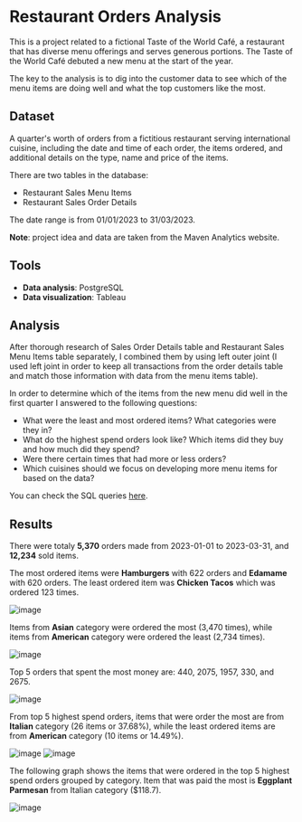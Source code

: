# Restaurant Orders Analysis

This is a project related to a fictional Taste of the World Café,
a restaurant that has diverse menu offerings and serves generous portions. 
The Taste of the World Café debuted a new menu at the start of the year.

The key to the analysis is to dig into the customer data to see which of the
menu items are doing well and what the top customers like the most. 

## Dataset
A quarter's worth of orders from a fictitious restaurant serving international cuisine,
including the date and time of each order, the items ordered,
and additional details on the type, name and price of the items.

There are two tables in the database:
* Restaurant Sales Menu Items
* Restaurant Sales Order Details

The date range is from 01/01/2023 to 31/03/2023.

**Note**: project idea and data are taken from the Maven Analytics website.

## Tools
* **Data analysis**: PostgreSQL
* **Data visualization**: Tableau

## Analysis
After thorough research of Sales Order Details table and Restaurant Sales Menu Items table separately,
I combined them by using left outer joint (I used left joint in order to keep all transactions from the
order details table and match those information with data from the menu items table).

In order to determine which of the items from the new menu did well in the first quarter I answered to the following questions:
* What were the least and most ordered items? What categories were they in?
* What do the highest spend orders look like? Which items did they buy and how much did they spend?
* Were there certain times that had more or less orders?
* Which cuisines should we focus on developing more menu items for based on the data?

You can check the SQL queries [here](https://github.com/Nata-Mancic/Restaurant_Orders_Analysis/blob/main/Restaurant_project.sql).

## Results
There were totaly **5,370** orders made from 2023-01-01 to 2023-03-31, and **12,234** sold items.

The most ordered items were **Hamburgers** with 622 orders and **Edamame** with 620 orders. The least ordered item was **Chicken Tacos** which was ordered 123 times. 

![image](https://github.com/Nata-Mancic/Restaurant_Orders_Analysis/assets/173147286/9607d971-85c4-4aea-b316-3e17a4933fc6)

Items from **Asian** category were ordered the most (3,470 times), while items from **American** category were ordered the least (2,734 times).

![image](https://github.com/Nata-Mancic/Restaurant_Orders_Analysis/assets/173147286/9374f379-ebd2-4ac1-90d7-5adc5eea1be0)

Top 5 orders that spent the most money are: 440, 2075, 1957, 330, and 2675.

![image](https://github.com/Nata-Mancic/Restaurant_Orders_Analysis/assets/173147286/c45bf3ae-302f-4df4-acf7-c47e758150d4)

From top 5 highest spend orders, items that were order the most are from **Italian** category (26 items or 37.68%), while the least ordered items are from **American** category (10 items or 14.49%).

![image](https://github.com/Nata-Mancic/Restaurant_Orders_Analysis/assets/173147286/d445bced-b01e-4d4f-85df-7fc28c2bc282)   ![image](https://github.com/Nata-Mancic/Restaurant_Orders_Analysis/assets/173147286/d4b0d96a-54e0-42fd-8836-9e5a46830787)

The following graph shows the items that were ordered in the top 5 highest spend orders grouped by category. Item that was paid the most is **Eggplant Parmesan** from Italian category ($118.7).

![image](https://github.com/Nata-Mancic/Restaurant_Orders_Analysis/assets/173147286/6754cb09-49d0-4b86-aabe-fda0b8a6d2a8)
